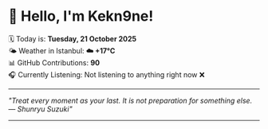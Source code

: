# 👋 Hello, I'm Kekn9ne!

🗓️ Today is: **Tuesday, 21 October 2025**  
🌤️ Weather in Istanbul: **☁️   +17°C**  
📊 GitHub Contributions: **90**  
🎧 Currently Listening: Not listening to anything right now ❌

---

_"Treat every moment as your last. It is not preparation for something else. — *Shunryu Suzuki*"_

---
